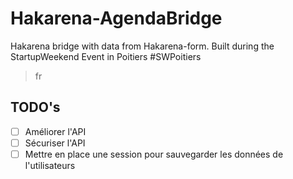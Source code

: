 # Hakarena-AgendaBridge
Hakarena bridge with data from Hakarena-form. Built during the StartupWeekend Event in Poitiers #SWPoitiers

> fr
## TODO's
- [ ] Améliorer l'API
- [ ] Sécuriser l'API
- [ ] Mettre en place une session pour sauvegarder les données de l'utilisateurs
